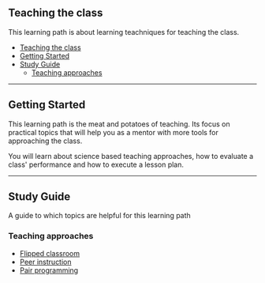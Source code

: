 ## Teaching the class

This learning path is about learning teachniques for teaching the class. 

- [Teaching the class](#teaching-the-class)
- [Getting Started](#getting-started)
- [Study Guide](#study-guide)
  - [Teaching approaches](#teaching-approaches)

---

## Getting Started

This learning path is the meat and potatoes of teaching. Its focus on practical topics that will help you as a mentor with more tools for approaching the class. 

You will learn about science based teaching approaches, how to evaluate a class' performance and how to execute a lesson plan. 

---

## Study Guide

A guide to which topics are helpful for this learning path

### Teaching approaches
- [Flipped classroom](./../topics/flipped-classroom.md)
- [Peer instruction](./../topics/peer-instruction.md)
- [Pair programming](./../topics/pair-programming.md)

